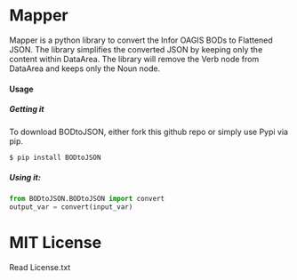 # Mapper

Mapper is a python library to convert the Infor OAGIS BODs to Flattened JSON.
The library simplifies the converted JSON by keeping only the content within DataArea.
The library will remove the Verb node from DataArea and keeps only the Noun node.

#### Usage

##### Getting it
To download BODtoJSON, either fork this github repo or simply use Pypi via pip.
```python
$ pip install BODtoJSON
```
##### Using it:
```python
from BODtoJSON.BODtoJSON import convert
output_var = convert(input_var)
```

# MIT License
Read License.txt
